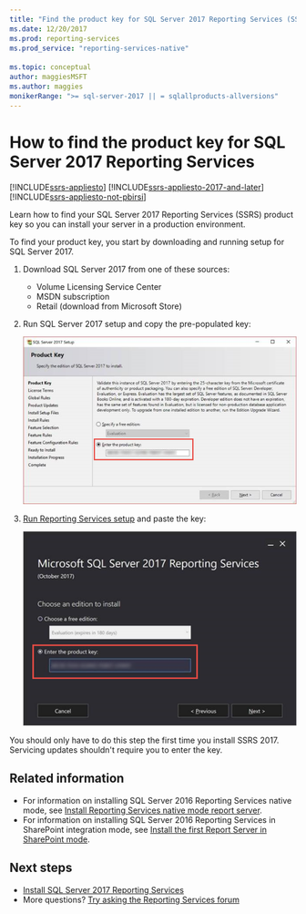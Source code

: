 ```yaml
---
title: "Find the product key for SQL Server 2017 Reporting Services (SSRS) | Microsoft Docs"
ms.date: 12/20/2017
ms.prod: reporting-services
ms.prod_service: "reporting-services-native"

ms.topic: conceptual
author: maggiesMSFT
ms.author: maggies
monikerRange: ">= sql-server-2017 || = sqlallproducts-allversions"
---
```

# How to find the product key for SQL Server 2017 Reporting Services

[!INCLUDE[ssrs-appliesto](../../includes/ssrs-appliesto.md)] [!INCLUDE[ssrs-appliesto-2017-and-later](../../includes/ssrs-appliesto-2017-and-later.md)] [!INCLUDE[ssrs-appliesto-not-pbirsi](../../includes/ssrs-appliesto-not-pbirs.md)]

Learn how to find your SQL Server 2017 Reporting Services (SSRS) product key so you can install your server in a production environment.

To find your product key, you start by downloading and running setup for SQL Server 2017.

1. Download SQL Server 2017 from one of these sources:

    - Volume Licensing Service Center
    - MSDN subscription
    - Retail (download from Microsoft Store)

1. Run SQL Server 2017 setup and copy the pre-populated key:

    ![Copy the SQL Server 2017 product key](media/find-reporting-services-product-key-ssrs/ssrs-ss2017-copy-product-key.png)

1. [Run Reporting Services setup](install-reporting-services.md) and paste the key:

     ![Paste the product key](media/find-reporting-services-product-key-ssrs/ssrs-ssrs2017-paste-product-key.png)

You should only have to do this step the first time you install SSRS 2017. Servicing updates shouldn't require you to enter the key.

## Related information

- For information on installing SQL Server 2016 Reporting Services native mode, see [Install Reporting Services native mode report server](install-reporting-services-native-mode-report-server.md). 
- For information on installing SQL Server 2016 Reporting Services in SharePoint integration mode, see [Install the first Report Server in SharePoint mode](install-the-first-report-server-in-sharepoint-mode.md).

## Next steps

- [Install SQL Server 2017 Reporting Services](install-reporting-services.md)
- More questions? [Try asking the Reporting Services forum](http://go.microsoft.com/fwlink/?LinkId=620231)

